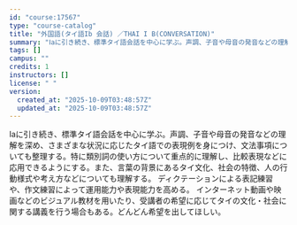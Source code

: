 ```yaml
---
id: "course:17567"
type: "course-catalog"
title: "外国語(タイ語Ib 会話) ／THAI I B(CONVERSATION)"
summary: "Ⅰaに引き続き、標準タイ語会話を中心に学ぶ。声調、子音や母音の発音などの理解を深め、さまざまな状況に応じたタイ語での表現例を身につけ、文法事項についても整理する。特に類別詞の使い方について重点的に理解し、比較表現などに応用できるようにする。…"
tags: []
campus: ""
credits: 1
instructors: []
license: " "
version:
  created_at: "2025-10-09T03:48:57Z"
  updated_at: "2025-10-09T03:48:57Z"
---
```


Ⅰaに引き続き、標準タイ語会話を中心に学ぶ。声調、子音や母音の発音などの理解を深め、さまざまな状況に応じたタイ語での表現例を身につけ、文法事項についても整理する。特に類別詞の使い方について重点的に理解し、比較表現などに応用できるようにする。また、言葉の背景にあるタイ文化、社会の特徴、人の行動様式や考え方などについても理解する。 ディクテーションによる表記練習や、作文練習によって運用能力や表現能力を高める。 インターネット動画や映画などのビジュアル教材を用いたり、受講者の希望に応じてタイの文化・社会に関する講義を行う場合もある。どんどん希望を出してほしい。
